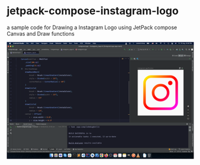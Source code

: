 # jetpack-compose-instagram-logo
a sample code for Drawing a Instagram Logo using JetPack compose Canvas and Draw functions

![Instagram logo in Jetpack Compose ](https://github.com/JaveedIshaq/jetpack-compose-instagram-logo/blob/main/Screenshot.png?raw=true)


